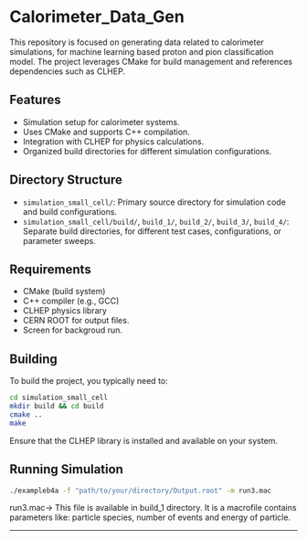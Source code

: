 # Calorimeter_Data_Gen

This repository is focused on generating data related to calorimeter simulations, for machine learning based proton and pion classification model. The project leverages CMake for build management and references dependencies such as CLHEP.

## Features

- Simulation setup for calorimeter systems.
- Uses CMake and supports C++ compilation.
- Integration with CLHEP for physics calculations.
- Organized build directories for different simulation configurations.

## Directory Structure

- `simulation_small_cell/`: Primary source directory for simulation code and build configurations.
- `simulation_small_cell/build/`, `build_1/`, `build_2/`, `build_3/`, `build_4/`: Separate build directories, for different test cases, configurations, or parameter sweeps.

## Requirements

- CMake (build system)
- C++ compiler (e.g., GCC)
- CLHEP physics library
- CERN ROOT for output files.
- Screen for backgroud run.

## Building

To build the project, you typically need to:

```bash
cd simulation_small_cell
mkdir build && cd build
cmake ..
make
```

Ensure that the CLHEP library is installed and available on your system.

## Running Simulation
```bash
./exampleb4a -f "path/to/your/directory/Output.root" -m run3.mac
```
run3.mac-> This file is available in build_1 directory. It is a macrofile contains parameters like: particle species, number of events and energy of particle. 


---

> 
